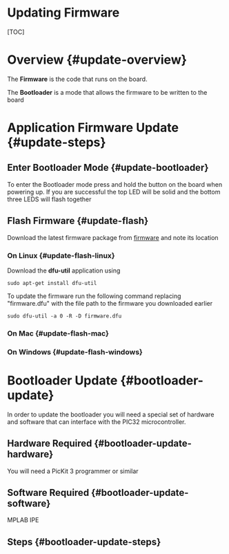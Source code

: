 Updating Firmware
================

[TOC]

# Overview {#update-overview}

The **Firmware** is the code that runs on the board.

The **Bootloader** is a mode that allows the firmware to be written to the board

# Application Firmware Update {#update-steps}

## Enter Bootloader Mode {#update-bootloader}
To enter the Bootloader mode press and hold the button on the board when powering up. If you are successful the top LED will be solid and the bottom three LEDS will flash together

## Flash Firmware {#update-flash}
Download the latest firmware package from [firmware] and note its location
### On Linux {#update-flash-linux}
Download the **dfu-util** application using

`sudo apt-get install dfu-util`

To update the firmware run the following command replacing "firmware.dfu" with the file path to the firmware you downloaded earlier

`sudo dfu-util -a 0 -R -D firmware.dfu`

### On Mac {#update-flash-mac}

### On Windows {#update-flash-windows}

# Bootloader Update {#bootloader-update}
In order to update the bootloader you will need a special set of hardware and software that can interface with the PIC32 microcontroller. 

## Hardware Required {#bootloader-update-hardware}
You will need a PicKit 3 programmer or similar

## Software Required {#bootloader-update-software}
MPLAB IPE

## Steps {#bootloader-update-steps}

[firmware]:	http://dl.openlighting.org	"firmware"
